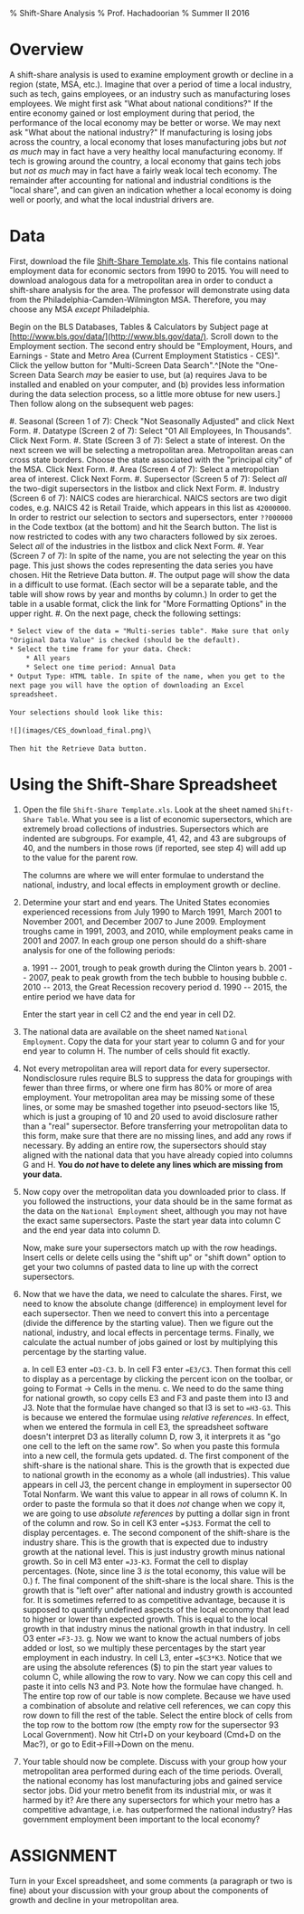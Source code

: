 % Shift-Share Analysis
% Prof. Hachadoorian
% Summer II 2016

# Overview

A shift-share analysis is used to examine employment growth or decline in a region (state, MSA, etc.). Imagine that over a period of time a local industry, such as tech, gains employees, or an industry such as manufacturing loses employees. We might first ask "What about national conditions?" If the entire economy gained or lost employment during that period, the performance of the local economy may be better or worse. We may next ask "What about the national industry?" If manufacturing is losing jobs across the country, a local economy that loses manufacturing jobs but *not as much* may in fact have a very healthy local manufacturing economy. If tech is growing around the country, a local economy that gains tech jobs but *not as much* may in fact have a fairly weak local tech economy. The remainder after accounting for national and industrial conditions is the "local share", and can given an indication whether a local economy is doing well or poorly, and what the local industrial drivers are.

# Data

First, download the file [Shift-Share Template.xls](https://github.com/temple-geography/census-gis/blob/master/Shift-Share%20Template.xls). This file contains national employment data for economic sectors from 1990 to 2015. You will need to download analogous data for a metropolitan area in order to conduct a shift-share analysis for the area. The professor will demonstrate using data from the Philadelphia-Camden-Wilmington MSA. Therefore, you may choose any MSA *except* Philadelphia.

Begin on the BLS Databases, Tables & Calculators by Subject page at [http://www.bls.gov/data/](http://www.bls.gov/data/). Scroll down to the Employment section. The second entry should be "Employment, Hours, and Earnings - State and Metro Area (Current Employment Statistics - CES)". Click the yellow button for "Multi-Screen Data Search".^[Note the "One-Screen Data Search *may* be easier to use, but (a) requires Java to be installed and enabled on your computer, and (b) provides less information during the data selection process, so a little more obtuse for new users.] Then follow along on the subsequent web pages:

#. Seasonal (Screen 1 of 7): Check "Not Seasonally Adjusted" and click Next Form.
#. Datatype (Screen 2 of 7): Select "01 All Employees, In Thousands". Click Next Form.
#. State (Screen 3 of 7): Select a state of interest. On the next screen we will be selecting a metropolitan area. Metropolitan areas can cross state borders. Choose the state associated with the "principal city" of the MSA. Click Next Form.
#. Area (Screen 4 of 7): Select a metropoltian area of interest. Click Next Form.
#. Supersector (Screen 5 of 7): Select *all* the two-digit supersectors in the listbox and click Next Form.
#. Industry (Screen 6 of 7): NAICS codes are hierarchical. NAICS sectors are two digit codes, e.g. NAICS 42 is Retail Traide, which appears in this list as `42000000`. In order to restrict our selection to sectors and supersectors, enter `??000000` in the Code textbox (at the bottom) and hit the Search button. The list is now restricted to codes with any two characters followed by six zeroes. Select *all* of the industries in the listbox and click Next Form.
#. Year (Screen 7 of 7): In spite of the name, you are not selecting the year on this page. This just shows the codes representing the data series you have chosen. Hit the Retrieve Data button.
#. The output page will show the data in a difficult to use format. (Each sector will be a separate table, and the table will show rows by year and months by column.) In order to get the table in a usable format, click the link for "More Formatting Options" in the upper right.
#. On the next page, check the following settings:
    
    * Select view of the data = "Multi-series table". Make sure that only "Original Data Value" is checked (should be the default).
    * Select the time frame for your data. Check:
        * All years
        * Select one time period: Annual Data
    * Output Type: HTML table. In spite of the name, when you get to the next page you will have the option of downloading an Excel spreadsheet.
    	
    Your selections should look like this:
    
    ![](images/CES_download_final.png)\ 
    
    Then hit the Retrieve Data button.

# Using the Shift-Share Spreadsheet

1. Open the file `Shift-Share Template.xls`. Look at the sheet named `Shift-Share Table`. What you see is a list of economic supersectors, which are extremely broad collections of industries. Supersectors which are indented are subgroups. For example, 41, 42, and 43 are subgroups of 40, and the numbers in those rows (if reported, see step 4) will add up to the value for the parent row.

    The columns are where we will enter formulae to understand the national, industry, and local effects in employment growth or decline. 

2. Determine your start and end years. The United States economies experienced recessions from July 1990 to March 1991, March 2001 to November 2001, and December 2007 to June 2009. Employment troughs came in 1991, 2003, and 2010, while employment peaks came in 2001 and 2007. In each group one person should do a shift-share analysis for one of the following periods:

    a. 1991 -- 2001, trough to peak growth during the Clinton years
    b. 2001 -- 2007, peak to peak growth from the tech bubble to housing bubble
    c. 2010 -- 2013, the Great Recession recovery period
    d. 1990 -- 2015, the entire period we have data for

    Enter the start year in cell C2 and the end year in cell D2.

3. The national data are available on the sheet named `National Employment`. Copy the data for your start year to column G and for your end year to column H. The number of cells should fit exactly.

4. Not every metropolitan area will report data for every supersector. Nondisclosure rules require BLS to suppress the data for groupings with fewer than three firms, or where one firm has 80% or more of area employment. Your metropolitan area may be missing some of these lines, or some may be smashed together into pseuod-sectors like 15, which is just a grouping of 10 and 20 used to avoid disclosure rather than a "real" supersector. Before transferring your metropolitan data to this form, make sure that there are no missing lines, and add any rows if necessary. By adding an entire row, the supersectors should stay aligned with the national data that you have already copied into columns G and H. **You do *not* have to delete any lines which are missing from your data.**

5. Now copy over the metropolitan data you downloaded prior to class. If you followed the instructions, your data should be in the same format as the data on the `National Employment` sheet, although you may not have the exact same supersectors. Paste the start year data into column C and the end year data into column D.

    Now, make sure your supersectors match up with the row headings. Insert cells or delete cells using the "shift up" or "shift down" option to get your two columns of pasted data to line up with the correct supersectors.

6. Now that we have the data, we need to calculate the shares. First, we need to know the absolute change (difference) in employment level for each supersector. Then we need to convert this into a percentage (divide the difference by the starting value). Then we figure out the national, industry, and local effects in percentage terms. Finally, we calculate the actual number of jobs gained or lost by multiplying this percentage by the starting value.

    a. In cell E3 enter `=D3-C3`.
    b. In cell F3 enter `=E3/C3`. Then format this cell to display as a percentage by clicking the percent icon on the toolbar, or going to Format → Cells in the menu.
    c. We need to do the same thing for national growth, so copy cells E3 and F3 and paste them into I3 and J3. Note that the formulae have changed so that I3 is set to `=H3-G3`. This is because we entered the formulae using *relative references*. In effect, when we entered the formula in cell E3, the spreadsheet software doesn't interpret D3 as literally column D, row 3, it interprets it as "go one cell to the left on the same row". So when you paste this formula into a new cell, the formula gets updated.
    d. The first component of the shift-share is the national share. This is the growth that is expected due to national growth in the economy as a whole (all industries). This value appears in cell J3, the percent change in employment in supersector 00 Total Nonfarm. We want this value to appear in all rows of column K. In order to paste the formula so that it does *not* change when we copy it, we are going to use *absolute references* by putting a dollar sign in front of the column and row. So in cell K3 enter `=$J$3`. Format the cell to display percentages.
    e. The second component of the shift-share is the industry share. This is the growth that is expected due to industry growth at the national level. This is just industry growth minus national growth. So in cell M3 enter `=J3-K3`. Format the cell to display percentages. (Note, since line 3 *is* the total economy, this value will be 0.)
    f. The final component of the shift-share is the local share. This is the growth that is "left over" after national and industry growth is accounted for. It is sometimes referred to as competitive advantage, because it is supposed to quantify undefined aspects of the local economy that lead to higher or lower than expected growth. This is equal to the local growth in that industry minus the national growth in that industry. In cell O3 enter `=F3-J3`.
    g. Now we want to know the actual numbers of jobs added or lost, so we multiply these percentages by the start year employment in each industry. In cell L3, enter `=$C3*K3`. Notice that we are using the absolute references ($) to pin the start year values to column C, while allowing the row to vary. Now we can copy this cell and paste it into cells N3 and P3. Note how the formulae have changed.
    h. The entire top row of our table is now complete. Because we have used a combination of absolute and relative cell references, we can copy this row down to fill the rest of the table. Select the entire block of cells from the top row to the bottom row (the empty row for the supersector 93 Local Government). Now hit Ctrl+D on your keyboard (Cmd+D on the Mac?), or go to Edit→Fill→Down on the menu.

7. Your table should now be complete. Discuss with your group how your metropolitan area performed during each of the time periods. Overall, the national economy has lost manufacturing jobs and gained service sector jobs. Did your metro benefit from its industrial mix, or was it harmed by it? Are there any supersectors for which your metro has a competitive advantage, i.e. has outperformed the national industry? Has government employment been important to the local economy?

# ASSIGNMENT

Turn in your Excel spreadsheet, and some comments (a paragraph or two is fine) about your discussion with your group about the components of growth and decline in your metropolitan area.
